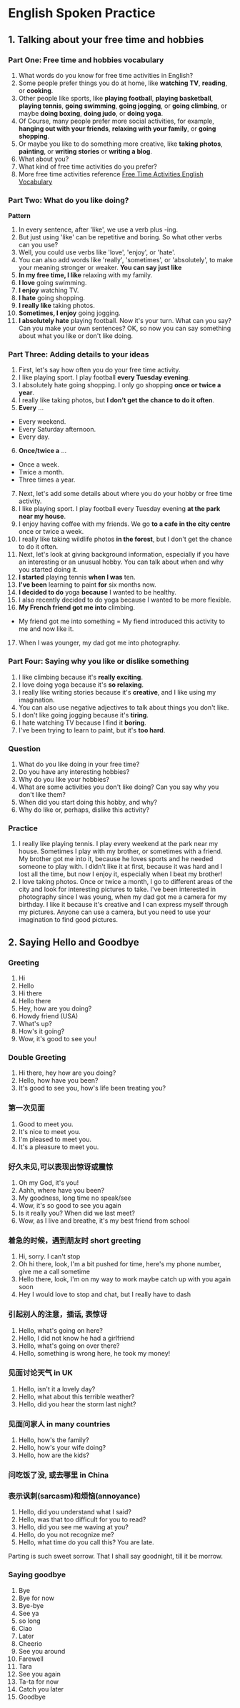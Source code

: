 # English Spoken Practice

## 1. Talking about your free time and hobbies

### Part One: Free time and hobbies vocabulary
1. What words do you know for free time activities in English?
2. Some people prefer things you do at home, like **watching TV**, **reading**, or **cooking**.
3. Other people like sports, like **playing football**, **playing basketball**, **playing tennis**, **going swimming**, **going jogging**, or **going climbing**, or maybe **doing boxing**, **doing judo**, or **doing yoga**.
4. Of Course, many people prefer more social activities, for example, **hanging out with your friends**, **relaxing with your family**, or **going shopping**.
5. Or maybe you like to do something more creative, like **taking photos**, **painting**, or **writing stories** or **writing a blog**.
6. What about you?
7. What kind of free time activities do you prefer?
8. More free time activities reference [Free Time Activities English Vocabulary](http://www.vocabulary.cl/Lists/Free_Time_Activities.htm)
### Part Two: What do you like doing?
**Pattern**
1. In every sentence, after 'like', we use a verb plus -ing.
2. But just using 'like' can be repetitive and boring. So what other verbs can you use?
3. Well, you could use verbs like 'love', 'enjoy', or 'hate'.
4. You can also add words like 'really', 'sometimes', or 'absolutely', to make your meaning stronger or weaker.
**You can say just like**
1. **In my free time, I like** relaxing with my family.
2. **I love** going swimming.
3. **I enjoy** watching TV.
4. **I hate** going shopping.
5. **I really like** taking photos.
6. **Sometimes, I enjoy** going jogging.
7. **I absolutely hate** playing football.
Now it's your turn. What can you say? Can you make your own sentences? OK, so now you can say something about what you like or don't like doing.

### Part Three: Adding details to your ideas
1. First, let's say how often you do your free time activity.
2. I like playing sport. I play football **every Tuesday evening**.
3. I absolutely hate going shopping. I only go shopping **once or twice a year**.
4. I really like taking photos, but **I don't get the chance to do it often**.
5. **Every** ...
  - Every weekend.
  - Every Saturday afternoon.
  - Every day.
6. **Once/twice a** ...
  - Once a week.
  - Twice a month.
  - Three times a year.
7. Next, let's add some details about where you do your hobby or free time activity.
8. I like playing sport. I play football every Tuesday evening **at the park near my house**.
9. I enjoy having coffee with my friends. We go **to a cafe in the city centre** once or twice a week.
10. I really like taking wildlife photos **in the forest**, but I don't get the chance to do it often.
11. Next, let's look at giving background information, especially if you have an interesting or an unusual hobby. You can talk about when and why you started doing it.
12. **I started** playing tennis **when I was** ten.
13. **I've been** learning to paint **for** six months now.
14. **I decided to do** yoga **because** I wanted to be healthy.
15. I also recently decided to do yoga because I wanted to be more flexible.
16. **My French friend got me into** climbing.
  - My friend got me into something = My fiend introduced this activity to me and now like it.
17. When I was younger, my dad got me into photography.
### Part Four: Saying why you like or dislike something
1. I like climbing because it's **really exciting**.
2. I love doing yoga because it's **so relaxing**.
3. I really like writing stories because it's **creative**, and I like using my imagination.
4. You can also use negative adjectives to talk about things you don't like.
5. I don't like going jogging because it's **tiring**.
6. I hate watching TV because I find it **boring**.
7. I've been trying to learn to paint, but it's **too hard**.
### Question
1. What do you like doing in your free time?
2. Do you have any interesting hobbies?
3. Why do you like your hobbies?
4. What are some activities you don't like doing? Can you say why you don't like them?
5. When did you start doing this hobby, and why?
6. Why do like or, perhaps, dislike this activity?
### Practice
1. I really like playing tennis. I play every weekend at the park near my house. Sometimes I play with my brother, or sometimes with a friend. My brother got me into it, because he loves sports and he needed someone to play with. I didn't like it at first, because it was hard and I lost all the time, but now I enjoy it, especially when I beat my brother!
2. I love taking photos. Once or twice a month, I go to different areas of the city and look for interesting pictures to take. I've been interested in photography since I was young, when my dad got me a camera for my birthday. I like it because it's creative and I can express myself through my pictures. Anyone can use a camera, but you need to use your imagination to find good pictures.

## 2. Saying Hello and Goodbye

### Greeting
1. Hi
2. Hello
3. Hi there
4. Hello there
5. Hey, how are you doing?
6. Howdy friend (USA)
7. What's up?
8. How's it going?
9. Wow, it's good to see you!

### Double Greeting
1. Hi there, hey how are you doing?
2. Hello, how have you been?
3. It's good to see you, how's life been treating you?

### 第一次见面
1. Good to meet you.
2. It's nice to meet you.
3. I'm pleased to meet you.
4. It's a pleasure to meet you.

### 好久未见,可以表现出惊讶或震惊
1. Oh my God, it's you!
2. Aahh, where have you been?
3. My goodness, long time no speak/see
4. Wow, it's so good to see you again
5. Is it really you? When did we last meet?
6. Wow, as I live and breathe, it's my best friend from school

### 着急的时候，遇到朋友时 short greeting
1. Hi, sorry. I can't stop
2. Oh hi there, look, I'm a bit pushed for time, here's my phone number, give me a call sometime
3. Hello there, look, I'm on my way to work maybe catch up with you again soon
4. Hey I would love to stop and chat, but I really have to dash

### 引起别人的注意，插话, 表惊讶
1. Hello, what's going on here?
2. Hello, I did not know he had a girlfriend
3. Hello, what's going on over there?
4. Hello, something is wrong here, he took my money!

### 见面讨论天气 in UK
1. Hello, isn't it a lovely day?
2. Hello, what about this terrible weather?
3. Hello, did you hear the storm last night?

### 见面问家人 in many countries
1. Hello, how's the family?
2. Hello, how's your wife doing?
3. Hello, how are the kids?

### 问吃饭了没, 或去哪里 in China

### 表示讽刺(sarcasm)和烦恼(annoyance)
1. Hello, did you understand what I said?
2. Hello, was that too difficult for you to read?
3. Hello, did you see me waving at you?
4. Hello, do you not recognize me?
5. Hello, what time do you call this? You are late.

Parting is such sweet sorrow. That I shall say goodnight, till it be morrow.

### Saying goodbye
1. Bye
2. Bye for now
3. Bye-bye
4. See ya
5. so long
6. Ciao
7. Later
8. Cheerio
9. See you around
10. Farewell
11. Tara
12. See you again
13. Ta-ta for now
14. Catch you later
15. Goodbye
